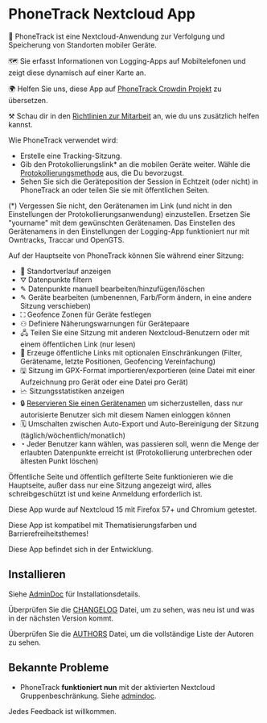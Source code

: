 # PhoneTrack Nextcloud App

📱 PhoneTrack ist eine Nextcloud-Anwendung zur Verfolgung und Speicherung von Standorten mobiler Geräte.

🗺 Sie erfasst Informationen von Logging-Apps auf Mobiltelefonen und zeigt diese dynamisch auf einer Karte an.

🌍 Helfen Sie uns, diese App auf [PhoneTrack Crowdin Projekt](https://crowdin.com/project/phonetrack) zu übersetzen.

⚒ Schau dir in den [Richtlinien zur Mitarbeit](https://gitlab.com/eneiluj/phonetrack-oc/blob/master/CONTRIBUTING.md) an, wie du uns zusätzlich helfen kannst.

Wie PhoneTrack verwendet wird:

* Erstelle eine Tracking-Sitzung.
* Gib den Protokollierungslink\* an die mobilen Geräte weiter. Wähle die [Protokollierungsmethode](https://gitlab.com/eneiluj/phonetrack-oc/wikis/userdoc#logging-methods) aus, die Du bevorzugst.
* Sehen Sie sich die Geräteposition der Session in Echtzeit (oder nicht) in PhoneTrack an oder teilen Sie sie mit öffentlichen Seiten.

(\*) Vergessen Sie nicht, den Gerätenamen im Link (und nicht in den Einstellungen der Protokollierungsanwendung) einzustellen. Ersetzen Sie "yourname" mit dem gewünschten Gerätenamen. Das Einstellen des Gerätenamens in den Einstellungen der Logging-App funktioniert nur mit Owntracks, Traccar und OpenGTS.

Auf der Hauptseite von PhoneTrack können Sie während einer Sitzung:

* 📍 Standortverlauf anzeigen
* ⛛ Datenpunkte filtern
* ✎ Datenpunkte manuell bearbeiten/hinzufügen/löschen
* ✎ Geräte bearbeiten (umbenennen, Farb/Form ändern, in eine andere Sitzung verschieben)
* ⛶ Geofence Zonen für Geräte festlegen
* ⚇ Definiere Näherungswarnungen für Gerätepaare
* 🖧 Teilen Sie eine Sitzung mit anderen Nextcloud-Benutzern oder mit einem öffentlichen Link (nur lesen)
* 🔗 Erzeuge öffentliche Links mit optionalen Einschränkungen (Filter, Gerätename, letzte Positionen, Geofencing Vereinfachung)
* 🖫 Sitzung im GPX-Format importieren/exportieren (eine Datei mit einer Aufzeichnung pro Gerät oder eine Datei pro Gerät)
* 🗠 Sitzungsstatistiken anzeigen
* 🔒 [Reservieren Sie einen Gerätenamen](https://gitlab.com/eneiluj/phonetrack-oc/wikis/userdoc#device-name-reservation) um sicherzustellen, dass nur autorisierte Benutzer sich mit diesem Namen einloggen können
* 🗓 Umschalten zwischen Auto-Export und Auto-Bereinigung der Sitzung (täglich/wöchentlich/monatlich)
* ◔ Jeder Benutzer kann wählen, was passieren soll, wenn die Menge der erlaubten Datenpunkte erreicht ist (Protokollierung unterbrechen oder ältesten Punkt löschen)

Öffentliche Seite und öffentlich gefilterte Seite funktionieren wie die Hauptseite, außer dass nur eine Sitzung angezeigt wird, alles schreibgeschützt ist und keine Anmeldung erforderlich ist.

Diese App wurde auf Nextcloud 15 mit Firefox 57+ und Chromium getestet.

Diese App ist kompatibel mit Thematisierungsfarben und Barrierefreiheitsthemes!

Diese App befindet sich in der Entwicklung.

## Installieren

Siehe [AdminDoc](https://gitlab.com/eneiluj/phonetrack-oc/wikis/admindoc) für Installationsdetails.

Überprüfen Sie die [CHANGELOG](https://gitlab.com/eneiluj/phonetrack-oc/blob/master/CHANGELOG.md#change-log) Datei, um zu sehen, was neu ist und was in der nächsten Version kommt.

Überprüfen Sie die [AUTHORS](https://gitlab.com/eneiluj/phonetrack-oc/blob/master/AUTHORS.md#authors) Datei, um die vollständige Liste der Autoren zu sehen.

## Bekannte Probleme

* PhoneTrack **funktioniert nun** mit der aktivierten Nextcloud Gruppenbeschränkung. Siehe [admindoc](https://gitlab.com/eneiluj/phonetrack-oc/wikis/admindoc#issue-with-phonetrack-restricted-to-some-groups-in-nextcloud).

Jedes Feedback ist willkommen.